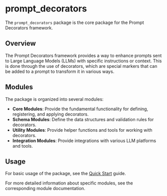 # prompt_decorators

The `prompt_decorators` package is the core package for the Prompt Decorators framework.

## Overview

The Prompt Decorators framework provides a way to enhance prompts sent to Large Language Models (LLMs) with specific instructions or context. This is done through the use of decorators, which are special markers that can be added to a prompt to transform it in various ways.

## Modules

The package is organized into several modules:

- **Core Modules**: Provide the fundamental functionality for defining, registering, and applying decorators.
- **Schema Modules**: Define the data structures and validation rules for decorators.
- **Utility Modules**: Provide helper functions and tools for working with decorators.
- **Integration Modules**: Provide integrations with various LLM platforms and tools.

## Usage

For basic usage of the package, see the [Quick Start](../../quickstart.md) guide.

For more detailed information about specific modules, see the corresponding module documentation.
